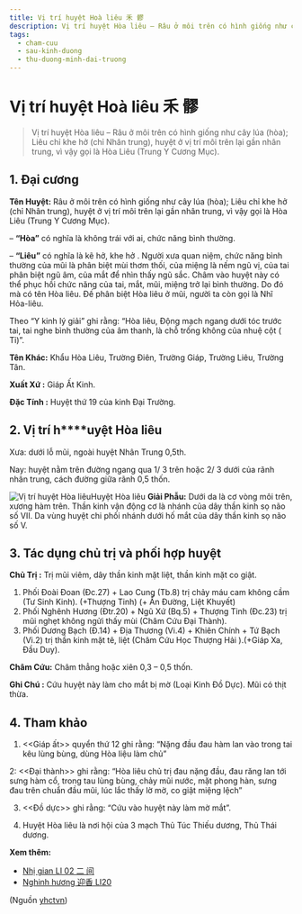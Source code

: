 ```yaml
---
title: Vị trí huyệt Hoà liêu 禾 髎
description: Vị trí huyệt Hòa liêu – Râu ở môi trên có hình giống như cây lúa (hòa); Liêu chỉ khe hở (chỉ Nhân trung), huyệt ở vị trí môi trên lại gần nhân trung, vì vậy gọi là Hòa Liêu (Trung Y Cương Mục).
tags:
  - cham-cuu
  - sau-kinh-duong
  - thu-duong-minh-dai-truong
---
```


# Vị trí huyệt Hoà liêu 禾 髎 

> Vị trí huyệt Hòa liêu – Râu ở môi trên có hình giống như cây lúa (hòa); Liêu chỉ khe hở (chỉ Nhân trung), huyệt ở vị trí môi trên lại gần nhân trung, vì vậy gọi là Hòa Liêu (Trung Y Cương Mục).

## **1. Đại cương**

**Tên Huyệt:** Râu ở môi trên có hình giống như cây lúa (hòa); Liêu chỉ khe hở (chỉ Nhân trung), huyệt ở vị trí môi trên lại gần nhân trung, vì vậy gọi là Hòa Liêu (Trung Y Cương Mục).

– **“Hòa”** có nghĩa là không trái với ai, chức năng bình thường.

– **“Liêu”** có nghĩa là kẽ hở, khe hở . Người xưa quan niệm, chức năng bình thường của mũi là phân biệt mùi thơm thối, của miệng là nếm ngũ vị, của tai phân biệt ngũ âm, của mắt để nhìn thấy ngũ sắc. Châm vào huyệt này có thể phục hồi chức năng của tai, mắt, mũi, miệng trở lại bình thường. Do đó mà có tên Hòa liêu. Đế phân biệt Hòa liêu ở mũi, người ta còn gọi là Nhĩ Hỏa-liêu.

Theo “Y kinh lý giải” ghi rằng: “Hòa liêu, Động mạch ngang dưới tóc trước tai, tai nghe bình thường của âm thanh, là chỗ trống không của nhuệ cột ( Tỉ)”.

**Tên Khác:** Khẩu Hòa Liêu, Trường Điên, Trường Giáp, Trường Liêu, Trường Tân.

**Xuất Xứ :** Giáp Ất Kinh.

**Đặc Tính :** Huyệt thứ 19 của kinh Đại Trường.

## **2. Vị trí h****uyệt Hòa liêu**

Xưa: dưới lỗ mũi, ngoài huyệt Nhân Trung 0,5th.

Nay: huyệt nằm trên đường ngang qua 1/ 3 trên hoặc 2/ 3 dưới của rãnh nhân trung, cách đường giữa rãnh 0,5 thốn.

![Vị trí huyệt Hòa liêu](/imgs/yhctvn/huyet-hoa-lieu-e1644825247124.jpg)Huyệt Hòa liêu
**Giải Phẫu:** Dưới da là cơ vòng môi trên, xương hàm trên. Thần kinh vận động cơ là nhánh của dây thần kinh sọ não số VII. Da vùng huyệt chi phối nhánh dưới hố mắt của dây thần kinh sọ não số V.

## **3. Tác dụng chủ trị và phối hợp huyệt**

**Chủ Trị :** Trị mũi viêm, dây thần kinh mặt liệt, thần kinh mặt co giật.

1. Phối Đoài Đoan (Đc.27) + Lao Cung (Tb.8) trị chảy máu cam không cầm (Tư Sinh Kinh). (+Thượng Tinh) (+ Ấn Đường, Liệt Khuyết)
2. Phối Nghênh Hương (Đtr.20) + Ngũ Xứ (Bq.5) + Thượng Tinh (Đc.23) trị mũi nghẹt không ngửi thấy mùi (Châm Cứu Đại Thành).
3. Phối Dương Bạch (Đ.14) + Địa Thương (Vi.4) + Khiên Chính + Tứ Bạch (Vi.2) trị thần kinh mặt tê, liệt (Châm Cứu Học Thượng Hải ).(+Giáp Xa, Đầu Duy).

**Châm Cứu:** Châm thẳng hoặc xiên 0,3 – 0,5 thốn.

**Ghi Chú :** Cứu huyệt này làm cho mắt bị mờ (Loại Kinh Đồ Dực). Mũi có thịt thừa.

## 4. Tham khảo

1. <<Giáp ất>> quyển thứ 12 ghi rằng: “Nặng đầu đau hàm lan vào trong tai kêu lùng bùng, dùng Hòa liệu làm chủ”

2: <<Đại thành>> ghi rằng: “Hòa liêu chủ trị đau nặng đầu, đau răng lan tới sưng hàm cổ, trong tau lùng bùng, chảy mũi nước, mặt phong hàn, sưng đau trên chuẩn đầu mũi, lúc lắc thấy lờ mờ, co giật miệng lệch”

3. <<Đồ dực>> ghi rằng: “Cứu vào huyệt này làm mờ mắt”.

4. Huyệt Hòa liêu là nơi hội của 3 mạch Thủ Túc Thiếu dương, Thủ Thái dương.

**Xem thêm:**

* [Nhị gian LI 02 二 间](/yhctvn/huyet-nhi-gian-%e4%ba%8c-%e9%97%b4)
* [Nghinh hương 迎香 LI20](/yhctvn/huyet-nghinh-huong-%e8%bf%8e%e9%a6%99)

(Nguồn <a href="https://yhctvn.com/huyet-hoa-lieu-禾-髎/" target="_blank">yhctvn</a>)
